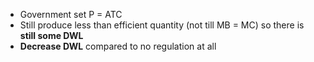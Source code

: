- Government set P = ATC
- Still produce less than efficient quantity (not till MB = MC) so there is **still some DWL**
- **Decrease DWL** compared to no regulation at all
